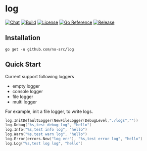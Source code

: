 # log

[![Chat](https://img.shields.io/discord/936876326722363472)](https://discord.gg/n47twC6Kcb)
[![Build](https://img.shields.io/github/workflow/status/no-src/log/Go)](https://github.com/no-src/log/actions)
[![License](https://img.shields.io/github/license/no-src/log)](https://github.com/no-src/log/blob/main/LICENSE)
[![Go Reference](https://pkg.go.dev/badge/github.com/no-src/log.svg)](https://pkg.go.dev/github.com/no-src/log)
[![Release](https://img.shields.io/github/v/release/no-src/log)](https://github.com/no-src/log/releases)

## Installation

`go get -u github.com/no-src/log`

## Quick Start

Current support following loggers

- empty logger
- console logger
- file logger
- multi logger

For example, init a file logger, to write logs.

```go
log.InitDefaultLogger(NewFileLogger(DebugLevel,"./logs",""))
log.Debug("%s,test debug log", "hello")
log.Info("%s,test info log", "hello")
log.Warn("%s,test warn log", "hello")
log.Error(errors.New("log err"), "%s,test error log", "hello")
log.Log("%s,test log log", "hello")
```
